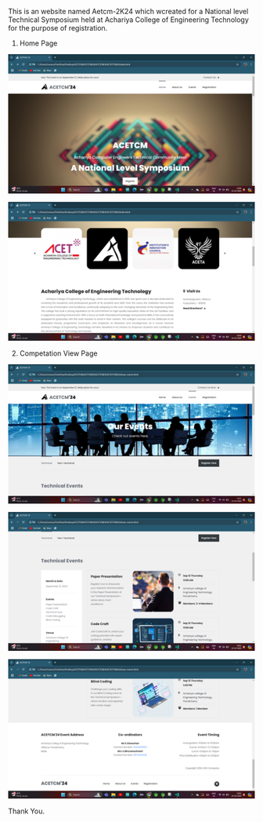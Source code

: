 This is an website named Aetcm-2K24 which wcreated for a National level Technical Symposium held at Achariya College of Engineering Technology for the purpose of registration.

1. Home Page

![image alt](https://github.com/jacksonsamuval/ACETCM-2K24/blob/016f027bf9b9ed49bd71a5c811da8d403b827ac8/Acetcm/Screenshot%20(10).png)


![image alt](https://github.com/jacksonsamuval/ACETCM-2K24/blob/a4af804193f1f96fe0344374a36fceeb6e707c99/Acetcm/Screenshot%20(11).png)

2. Competation View Page

![image alt](https://github.com/jacksonsamuval/ACETCM-2K24/blob/a4af804193f1f96fe0344374a36fceeb6e707c99/Acetcm/Screenshot%20(12).png)


![image alt](https://github.com/jacksonsamuval/ACETCM-2K24/blob/a4af804193f1f96fe0344374a36fceeb6e707c99/Acetcm/Screenshot%20(13).png)


![image alt](https://github.com/jacksonsamuval/ACETCM-2K24/blob/a4af804193f1f96fe0344374a36fceeb6e707c99/Acetcm/Screenshot%20(14).png)

Thank You.
